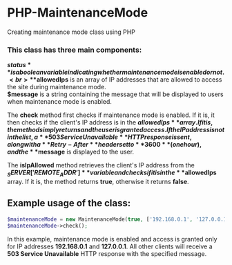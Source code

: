 # PHP-MaintenanceMode
Creating maintenance mode class using PHP

### This class has three main components:

**$status** is a boolean variable indicating whether maintenance mode is enabled or not.
<br>
**$allowedIps** is an array of IP addresses that are allowed to access the site during maintenance mode.
<br>
**$message** is a string containing the message that will be displayed to users when maintenance mode is enabled.

The **check** method first checks if maintenance mode is enabled. If it is, it then checks if the client's IP address is in the **$allowedIps** array. If it is, the method simply returns and the user is granted access. If the IP address is not in the list, a **503 Service Unavailable** HTTP response is sent, along with a **Retry-After** header set to **3600** (one hour), and the **$message** is displayed to the user.

The **isIpAllowed** method retrieves the client's IP address from the **$_SERVER['REMOTE_ADDR']** variable and checks if it is in the **$allowedIps** array. If it is, the method returns **true**, otherwise it returns **false**.

## Example usage of the class:
```php
$maintenanceMode = new MaintenanceMode(true, ['192.168.0.1', '127.0.0.1'], 'Our site is undergoing maintenance. Please check back soon.');
$maintenanceMode->check();
```

In this example, maintenance mode is enabled and access is granted only for IP addresses **192.168.0.1** and **127.0.0.1**. All other clients will receive a **503 Service Unavailable** HTTP response with the specified message.

